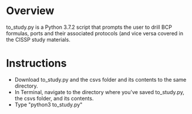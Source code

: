 # Overview

to_study.py is a Python 3.7.2 script that prompts the user to drill BCP formulas, ports and their associated protocols (and vice versa covered in the CISSP study materials.

# Instructions

* Download to_study.py and the csvs folder and its contents to the same directory.
* In Terminal, navigate to the directory where you've saved to_study.py, the csvs folder, and its contents.
* Type "python3 to_study.py"
